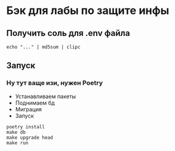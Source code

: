 # Бэк для лабы по защите инфы

## Получить соль для .env файла

```commandline
echo "..." | md5sum | clipc
```

## Запуск
### Ну тут ваще изи, нужен Poetry

- Устанавливаем пакеты
- Поднимаем бд
- Миграция
- Запуск

```commandline
poetry install
make db
make upgrade head
make run
```

